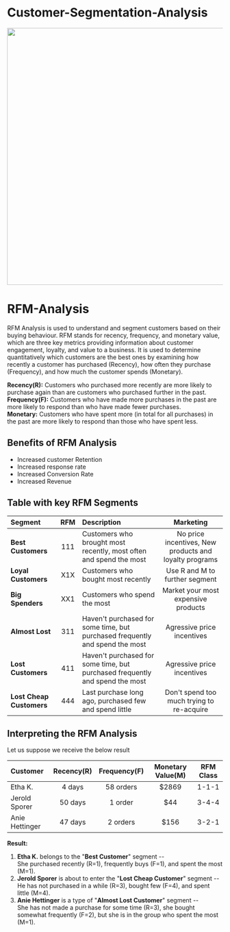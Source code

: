 # Customer-Segmentation-Analysis
<img src="https://d35fo82fjcw0y8.cloudfront.net/2018/03/01013508/Incontent_image.png" width=600px/>

# RFM-Analysis
RFM Analysis is used to understand and segment customers based on their buying behaviour. RFM stands for recency, frequency, and monetary value, which are three key metrics providing information about customer engagement, loyalty, and value to a business. It is used to determine quantitatively which customers are the best ones by examining how recently a customer has purchased (Recency), how often they purchase (Frequency), and how much the customer spends (Monetary).

<b>Recency(R):</b> Customers who purchased more recently are more likely to purchase again than are customers who purchased further in the past.<br/>
<b>Frequency(F):</b> Customers who have made more purchases in the past are more likely to respond than who have made fewer purchases.<br/>
<b>Monetary:</b> Customers who have spent more (in total for all purchases) in the past are more likely to respond than those who have spent less.

## Benefits of RFM Analysis

* Increased customer Retention
* Increased response rate
* Increased Conversion Rate
* Increased Revenue

## Table with key RFM Segments

| Segment | RFM | Description | Marketing |
|:--------|:---:|:------------|:---------:|
|<b>Best Customers</b>| 111 | Customers who brought most recently, most often and spend the most | No price incentives, New products and loyalty programs |
|<b>Loyal Customers</b>| X1X | Customers who bought most recently | Use R and M to further segment |
|<b>Big Spenders</b>| XX1 | Customers who spend the most | Market your most expensive products |
|<b>Almost Lost</b>| 311 | Haven't purchased for some time, but purchased frequently and spend the most | Agressive price incentives |
|<b>Lost Customers</b>| 411 |Haven't purchased for some time, but purchased frequently and spend the most | Agressive price incentives |
|<b>Lost Cheap Customers</b>| 444 | Last purchase long ago, purchased few and spend little | Don't spend too much trying to re-acquire |

## Interpreting the RFM  Analysis

Let us suppose we receive the below result

| Customer | Recency(R) | Frequency(F) | Monetary Value(M) | RFM Class |
|:---------|:----------:|:------------:|:-----------------:|:---------:|
|Etha K.|4 days|58 orders|$2869|1-1-1|
|Jerold Sporer|50 days|1 order|$44|3-4-4|
|Anie Hettinger|47 days|2 orders|$156|3-2-1|

<b>Result:</b><br/>
1. <b>Etha K.</b> belongs to the "<b>Best Customer</b>" segment --<br/>
She purchased recently (R=1), frequently buys (F=1), and spent the most (M=1).
2. <b>Jerold Sporer</b> is about to enter the "<b>Lost Cheap Customer</b>" segment --<br/>
He has not purchased in a while (R=3), bought few (F=4), and spent little (M=4).
3. <b>Anie Hettinger</b> is a type of "<b>Almost Lost Customer</b>" segment --<br/>
She has not made a purchase for some time (R=3), she bought somewhat frequently (F=2), but she is in the group who spent the most (M=1).

